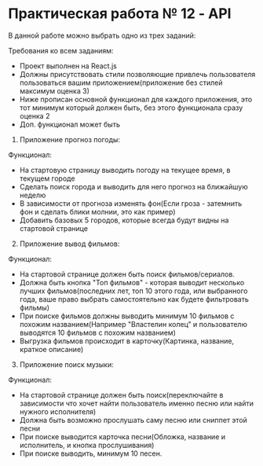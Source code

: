 # Практическая работа № 12 - API
В данной работе можно выбрать одно из трех заданий:

Требования ко всем заданиям:

* Проект выполнен на React.js
* Должны присутствовать стили позволяющие привлечь пользователя пользоваться вашим приложением(приложение без стилей максимум оценка 3)
* Ниже прописан основной функционал для каждого приложения, это тот минимум который должен быть, без этого функционала сразу оценка 2 
* Доп. функционал может быть 

1) Приложение прогноз погоды:

Функционал:

* На стартовую страницу выводить погоду на текущее время, в текущем городе
* Сделать поиск города и выводить для него прогноз на ближайшую неделю
* В зависимости от прогноза изменять фон(Если гроза - затемнить фон и сделать блики молнии, это как пример)
* Добавить базовых 5 городов, которые всегда будут видны на стартовой странице

2) Приложение вывод фильмов:

Функционал:

* На стартовой странице должен быть поиск фильмов/сериалов.
* Должна быть кнопка "Топ фильмов" - которая выводит несколько лучших фильмов(последних лет, топ 10 этого года, или выбранного года, ваше право выбрать самостоятельно как будете фильтровать фильмы)
* При поиске фильмов должны выводить минимум 10 фильмов с похожим названием(Например "Властелин колец" и пользователю выводятся 10 фильмов с похожим названием)
* Выгрузка фильмов происходит в карточку(Картинка, название, краткое описание)

3) Приложение поиск музыки:

Функционал:

* На стартовой странице должен быть поиск(переключайте в зависимости что хочет найти пользователь именно песню или найти нужного исполнителя)
* Должна быть возможно прослушать саму песню или сниппет этой песни
* При поиске выводится карточка песни(Обложка, название и исполнитель, и кнопка прослушивания)
* При поиске выводить, минимум 10 песен.
